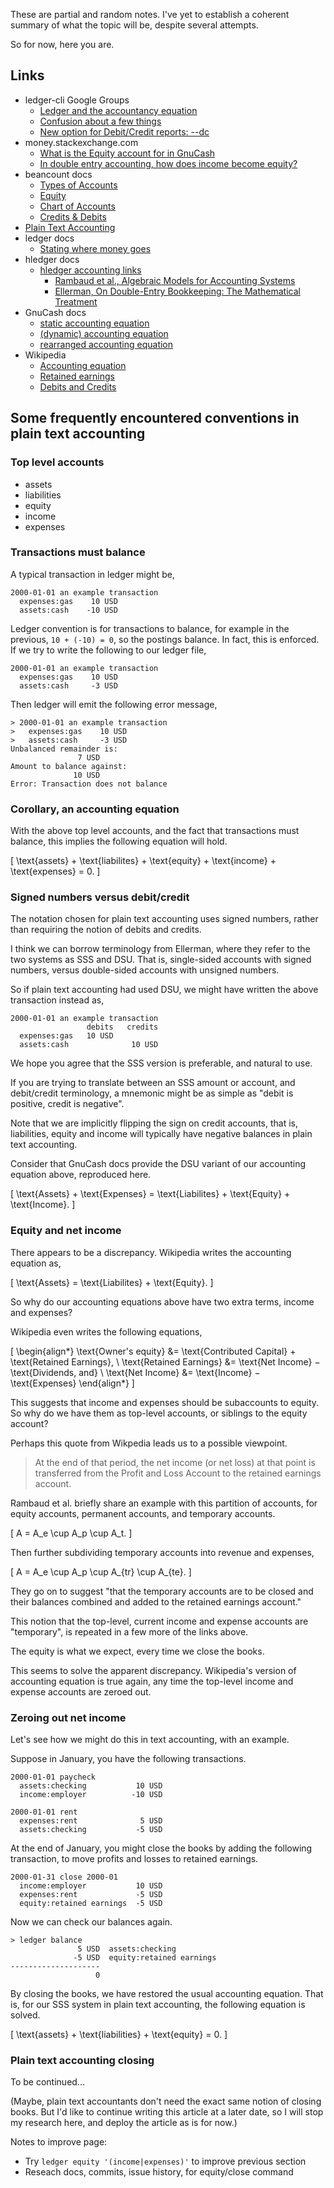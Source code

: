 These are partial and random notes. I've yet to establish a coherent
summary of what the topic will be, despite several attempts.

So for now, here you are.

## Links

- ledger-cli Google Groups
    - [Ledger and the accountancy equation](https://groups.google.com/d/topic/ledger-cli/k0ZRUfBWvL4/discussion)
    - [Confusion about a few things](https://groups.google.com/d/topic/ledger-cli/1F1prbDAn3s/discussion)
    - [New option for Debit/Credit reports: --dc](https://groups.google.com/d/topic/ledger-cli/uvBjsHrwzAY/discussion)
- money.stackexchange.com
    - [What is the Equity account for in GnuCash](https://money.stackexchange.com/questions/56484/what-is-the-equity-account-for-in-gnucash)
    - [In double entry accounting, how does income become equity?](https://money.stackexchange.com/questions/23994/in-double-entry-accounting-how-does-income-become-equity?noredirect=1&lq=1)
- beancount docs
    - [Types of Accounts](https://xuhcc.github.io/beancount-docs/02_the_double_entry_counting_method.html#types-of-accounts)
    - [Equity](https://xuhcc.github.io/beancount-docs/02_the_double_entry_counting_method.html#equity)
    - [Chart of Accounts](https://xuhcc.github.io/beancount-docs/02_the_double_entry_counting_method.html#chart-of-accounts)
    - [Credits & Debits](https://xuhcc.github.io/beancount-docs/02_the_double_entry_counting_method.html#credits-debits)
- [Plain Text Accounting](https://plaintextaccounting.org)
- ledger docs
    - [Stating where money goes](https://www.ledger-cli.org/3.0/doc/ledger3.html#Stating-where-money-goes)
- hledger docs
    - [hledger accounting links](https://hledger.org/accounting-links.html#theory)
        - [Rambaud et al., Algebraic Models for Accounting Systems](https://www.maa.org/press/maa-reviews/algebraic-models-for-accounting-systems)
        - [Ellerman, On Double-Entry Bookkeeping: The Mathematical Treatment](http://www.ellerman.org/wp-content/uploads/2014/11/DEB-MathTreatment-reprint.pdf)
- GnuCash docs
    - [static accounting equation](https://www.gnucash.org/docs/v3/C/gnucash-guide/basics-accounting1.html#accounting_equation_static)
    - [(dynamic) accounting equation](https://www.gnucash.org/docs/v3/C/gnucash-guide/basics-accounting1.html#accounting_equation_dynamic)
    - [rearranged accounting equation](https://www.gnucash.org/docs/v3/C/gnucash-guide/basics-accounting1.html#accounting_equation_rearranged)
- Wikipedia
    - [Accounting equation](https://wikipedia.org/wiki/Accounting_equation)
    - [Retained earnings](https://wikipedia.org/wiki/Retained_earnings)
    - [Debits and Credits](https://wikipedia.org/wiki/Debits_and_credits)

## Some frequently encountered conventions in plain text accounting

### Top level accounts

- assets
- liabilities
- equity
- income
- expenses

### Transactions must balance

A typical transaction in ledger might be,

``` text
2000-01-01 an example transaction
  expenses:gas    10 USD
  assets:cash    -10 USD
```

Ledger convention is for transactions to balance, for example in the
previous, `10 + (-10) = 0`, so the postings balance. In fact, this is
enforced. If we try to write the following to our ledger file,

``` text
2000-01-01 an example transaction
  expenses:gas    10 USD
  assets:cash     -3 USD
```

Then ledger will emit the following error message,

``` text
​> 2000-01-01 an example transaction
​>   expenses:gas    10 USD
​>   assets:cash     -3 USD
Unbalanced remainder is:
               7 USD
Amount to balance against:
              10 USD
Error: Transaction does not balance
```

### Corollary, an accounting equation

With the above top level accounts, and the fact that transactions must
balance, this implies the following equation will hold.

\[
\text{assets} + \text{liabilites} + \text{equity} + \text{income} + \text{expenses} = 0.
\]

### Signed numbers versus debit/credit

The notation chosen for plain text accounting uses signed numbers,
rather than requiring the notion of debits and credits.

I think we can borrow terminology from Ellerman, where they refer to
the two systems as SSS and DSU. That is, single-sided accounts with
signed numbers, versus double-sided accounts with unsigned numbers.

So if plain text accounting had used DSU, we might have written the
above transaction instead as,

``` text
2000-01-01 an example transaction
                 debits   credits
  expenses:gas   10 USD
  assets:cash              10 USD
```

We hope you agree that the SSS version is preferable, and natural to
use.

If you are trying to translate between an SSS amount or account, and
debit/credit terminology, a mnemonic might be as simple as "debit is
positive, credit is negative".

Note that we are implicitly flipping the sign on credit accounts, that
is, liabilities, equity and income will typically have negative
balances in plain text accounting.

Consider that GnuCash docs provide the DSU variant of our accounting
equation above, reproduced here.

\[
\text{Assets} + \text{Expenses} = \text{Liabilites} + \text{Equity} + \text{Income}.
\]

### Equity and net income

There appears to be a discrepancy. Wikipedia writes the accounting
equation as,

\[
\text{Assets} = \text{Liabilites} + \text{Equity}.
\]

So why do our accounting equations above have two extra terms, income
and expenses?

Wikipedia even writes the following equations,

\[
\begin{align*}
\text{Owner's equity} &= \text{Contributed Capital} + \text{Retained Earnings}, \\
\text{Retained Earnings} &= \text{Net Income} − \text{Dividends, and} \\
\text{Net Income} &= \text{Income} − \text{Expenses}
\end{align*}
\]

This suggests that income and expenses should be subaccounts to
equity. So why do we have them as top-level accounts, or siblings to
the equity account?

Perhaps this quote from Wikpedia leads us to a possible viewpoint.

> At the end of that period, the net income (or net loss) at that
> point is transferred from the Profit and Loss Account to the
> retained earnings account.

Rambaud et al. briefly share an example with this partition of
accounts, for equity accounts, permanent accounts, and temporary accounts.

\[
A = A_e \cup A_p \cup A_t.
\]

Then further subdividing temporary accounts into revenue and expenses,

\[
A = A_e \cup A_p \cup A_{tr} \cup A_{te}.
\]

They go on to suggest "that the temporary accounts are to be closed
and their balances combined and added to the retained earnings
account."

This notion that the top-level, current income and expense accounts
are "temporary", is repeated in a few more of the links above.

The equity is what we expect, every time we close the books.

This seems to solve the apparent discrepancy. Wikipedia's version of
accounting equation is true again, any time the top-level income and
expense accounts are zeroed out.

### Zeroing out net income

Let's see how we might do this in text accounting, with an example.

Suppose in January, you have the following transactions.

``` text
2000-01-01 paycheck
  assets:checking           10 USD
  income:employer          -10 USD

2000-01-01 rent
  expenses:rent              5 USD
  assets:checking           -5 USD
```

At the end of January, you might close the books by adding the
following transaction, to move profits and losses to retained
earnings.

``` text
2000-01-31 close 2000-01
  income:employer           10 USD
  expenses:rent             -5 USD
  equity:retained earnings  -5 USD
```

Now we can check our balances again.

``` text
> ledger balance
               5 USD  assets:checking
              -5 USD  equity:retained earnings
--------------------
                   0
```

By closing the books, we have restored the usual accounting equation.
That is, for our SSS system in plain text accounting, the following
equation is solved.

\[
\text{assets} + \text{liabilities} + \text{equity} = 0.
\]

### Plain text accounting closing

To be continued...

(Maybe, plain text accountants don't need the exact same notion
of closing books. But I'd like to continue writing this article at a
later date, so I will stop my research here, and deploy the article as
is for now.)

Notes to improve page:

- Try `ledger equity '(income|expenses)'` to improve
  previous section
- Reseach docs, commits, issue history, for equity/close command
